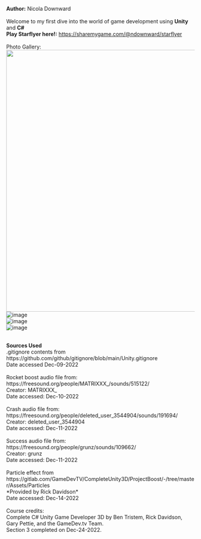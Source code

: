 <b>Author:</b> Nicola Downward<br>
<br>
Welcome to my first dive into the world of game development using <b>Unity</b> and <b>C#</b><br>
<b>Play Starflyer here!:</b> https://sharemygame.com/@ndownward/starflyer
<br>
<br>
Photo Gallery:<br>
<img src="https://user-images.githubusercontent.com/88724148/209716573-a8dc9f84-8cc7-4b8c-914c-0afe64d0ca34.png" width="700">
![image](https://user-images.githubusercontent.com/88724148/209716762-bb4e040d-3ce0-42ae-8f0f-12a3785aaac2.png) <br>
![image](https://user-images.githubusercontent.com/88724148/209716690-ec0bebc9-6f98-4a50-aa28-acb43fa9f2c8.png) <br>
![image](https://user-images.githubusercontent.com/88724148/209717364-e3c54389-88dc-4ee3-84e3-f9d6206c9a06.png) <br>

<br>
<b>Sources Used </b>
<br>
.gitignore contents from https://github.com/github/gitignore/blob/main/Unity.gitignore<br>
Date accessed Dec-09-2022<br>
<br>
Rocket boost audio file from: https://freesound.org/people/MATRIXXX_/sounds/515122/ <br>
Creator: MATRIXXX_<br>
Date accessed: Dec-10-2022<br>
<br>
Crash audio file from: https://freesound.org/people/deleted_user_3544904/sounds/191694/ <br>
Creator: deleted_user_3544904 <br>
Date accessed: Dec-11-2022<br>
<br>
Success audio file from: https://freesound.org/people/grunz/sounds/109662/ <br>
Creator: grunz <br>
Date accessed: Dec-11-2022<br>
<br>
Particle effect from https://gitlab.com/GameDevTV/CompleteUnity3D/ProjectBoost/-/tree/master/Assets/Particles <br>
*Provided by Rick Davidson* <br>
Date accessed: Dec-14-2022 <br>
<br>
Course credits: <br>
Complete C# Unity Game Developer 3D by Ben Tristem, Rick Davidson, Gary Pettie, and the GameDev.tv Team. <br>
Section 3 completed on Dec-24-2022.
